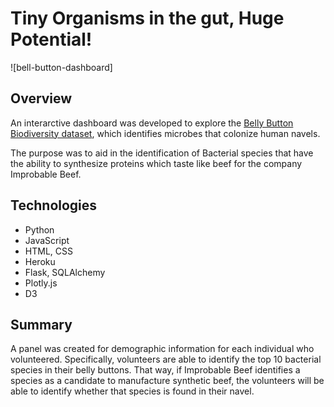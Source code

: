 # Tiny Organisms in the gut, Huge Potential!

![bell-button-dashboard] 

## Overview

An interarctive dashboard was developed to explore the [Belly Button Biodiversity dataset](http://robdunnlab.com/projects/belly-button-biodiversity/), which identifies microbes that colonize human navels.

The purpose was to aid in the identification of Bacterial species that have the ability to synthesize proteins which taste like beef for the company Improbable Beef. 

## Technologies
- Python
- JavaScript
- HTML, CSS
- Heroku
- Flask, SQLAlchemy
- Plotly.js
- D3

## Summary 

A panel was created for demographic information for each individual who volunteered. Specifically, volunteers are able to identify the top 10 bacterial species in their belly buttons. That way, if Improbable Beef identifies a species as a candidate to manufacture synthetic beef, the volunteers will be able to identify whether that species is found in their navel.

